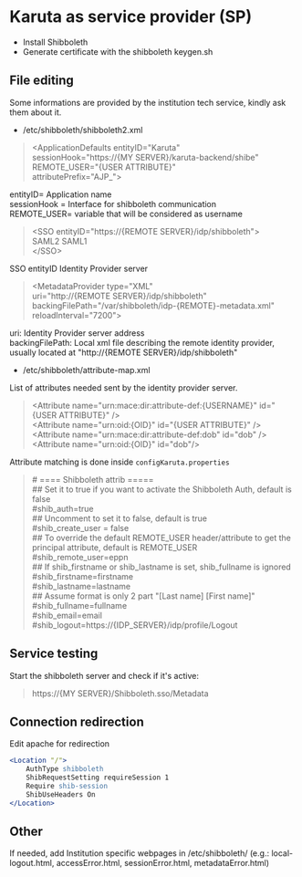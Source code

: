 Karuta as service provider (SP)
=====

- Install Shibboleth
- Generate certificate with the shibboleth keygen.sh

File editing
-
Some informations are provided by the institution tech service, kindly ask them about it.

- /etc/shibboleth/shibboleth2.xml

>\<ApplicationDefaults entityID="Karuta"  
>sessionHook="https://{MY SERVER}/karuta-backend/shibe"  
>REMOTE_USER="{USER ATTRIBUTE}"  
>attributePrefix="AJP_">

entityID= Application name  
sessionHook = Interface for shibboleth communication  
REMOTE_USER= variable that will be considered as username

>\<SSO entityID="https://{REMOTE SERVER}/idp/shibboleth">  
>SAML2 SAML1  
>\</SSO>

SSO entityID  Identity Provider server

>\<MetadataProvider type="XML"  
>uri="http://{REMOTE SERVER}/idp/shibboleth"  
>backingFilePath="/var/shibboleth/idp-{REMOTE}-metadata.xml"  
>reloadInterval="7200"></MetadataProvider>

uri: Identity Provider server address  
backingFilePath: Local xml file describing the remote identity provider, usually located at "http://{REMOTE SERVER}/idp/shibboleth"
 
- /etc/shibboleth/attribute-map.xml

List of attributes needed sent by the identity provider server.  
>\<Attribute name="urn:mace:dir:attribute-def:{USERNAME}" id="{USER ATTRIBUTE}" />  
>\<Attribute name="urn:oid:{OID}" id="{USER ATTRIBUTE}" />  
>\<Attribute name="urn:mace:dir:attribute-def:dob" id="dob" />  
>\<Attribute name="urn:oid:{OID}" id="dob"/>


Attribute matching is done inside `configKaruta.properties`  

>\# ==== Shibboleth attrib =====  
>\## Set it to true if you want to activate the Shibboleth Auth, default is false  
>\#shib_auth=true  
>\## Uncomment to set it to false, default is true  
>\#shib_create_user = false  
>\## To override the default REMOTE_USER header/attribute to get the principal attribute, default is REMOTE_USER  
>\#shib_remote_user=eppn  
>\## If shib_firstname or shib_lastname is set, shib_fullname is ignored  
>\#shib_firstname=firstname  
>\#shib_lastname=lastname  
>\## Assume format is only 2 part "[Last name] [First name]"  
>\#shib_fullname=fullname  
>\#shib_email=email  
>\#shib_logout=https://{IDP_SERVER}/idp/profile/Logout


Service testing
-
Start the shibboleth server and check if it's active:
>https://{MY SERVER}/Shibboleth.sso/Metadata

Connection redirection
-
Edit apache for redirection
```apache
<Location "/">  
    AuthType shibboleth  
    ShibRequestSetting requireSession 1  
    Require shib-session  
    ShibUseHeaders On  
</Location>
```
Other
-
If needed, add Institution specific webpages
in /etc/shibboleth/ (e.g.: local-logout.html, accessError.html, sessionError.html, metadataError.html)
